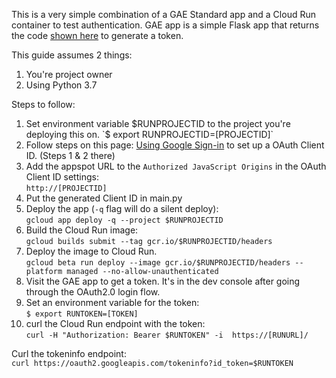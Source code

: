 This is a very simple combination of a GAE Standard app and a Cloud Run container to test authentication.
GAE app is a simple Flask app that returns the code [shown here](https://developers.google.com/identity/sign-in/web/)
to generate a token.

This guide assumes 2 things:
1. You're project owner
1. Using Python 3.7

Steps to follow:
1. Set environment variable $RUNPROJECTID to the project you're deploying this on.  
`$ export RUNPROJECTID=[PROJECTID]`
1. Follow steps on this page: [Using Google Sign-in](https://cloud.google.com/run/docs/authenticating/end-users#using_google_sign-in)
 to set up a OAuth Client ID. (Steps 1 & 2 there)
1. Add the appspot URL to the `Authorized JavaScript Origins` in the OAuth Client ID settings:    
`http://[PROJECTID]`
1. Put the generated Client ID in main.py
1. Deploy the app (`-q` flag will do a silent deploy):  
`gcloud app deploy -q --project $RUNPROJECTID`
1. Build the Cloud Run image:  
`gcloud builds submit --tag gcr.io/$RUNPROJECTID/headers`
1. Deploy the image to Cloud Run.  
`gcloud beta run deploy --image gcr.io/$RUNPROJECTID/headers --platform managed --no-allow-unauthenticated`
1. Visit the GAE app to get a token. It's in the dev console after going through the OAuth2.0 login flow.
1. Set an environment variable for the token:  
`$ export RUNTOKEN=[TOKEN]`
1. curl the Cloud Run endpoint with the token:  
`curl -H "Authorization: Bearer $RUNTOKEN" -i  https://[RUNURL]/`      

Curl the tokeninfo endpoint:  
`curl https://oauth2.googleapis.com/tokeninfo?id_token=$RUNTOKEN`

